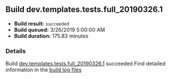 ## Build dev.templates.tests.full_20190326.1
- **Build result:** `succeeded`
- **Build queued:** 3/26/2019 5:00:00 AM
- **Build duration:** 175.83 minutes
### Details
Build [dev.templates.tests.full_20190326.1](https://winappstudio.visualstudio.com/web/build.aspx?pcguid=a4ef43be-68ce-4195-a619-079b4d9834c2&builduri=vstfs%3a%2f%2f%2fBuild%2fBuild%2f27373) succeeded
Find detailed information in the [build log files](https://uwpctdiags.blob.core.windows.net/buildlogs/dev.templates.tests.full_20190326.1_logs.zip)
